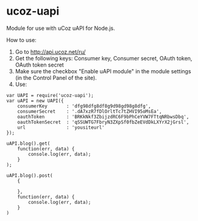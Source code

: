 # ucoz-uapi
Module for use with uCoz uAPI for Node.js.

How to use:
1. Go to http://api.ucoz.net/ru/
2. Get the following keys: Consumer key, Consumer secret, OAuth token, OAuth token secret
4. Make sure the checkbox "Enable uAPI module" in the module settings (in the Control Panel of the site).
3. Use:

```
var UAPI = require('ucoz-uapi');
var uAPI = new UAPI({
    consumerKey       : 'dfg98dfg8df8g9d98gd98g8dfg',
    consumerSecret    : '.dA7xzR7fDlOrltTc7tZHVI95oMsEa',
    oauthToken        : 'BRKkNkf3ZbijzdRC6F9bPhCeYVW7FTtqNRbwsDbq',
    oauthTokenSecret  : 'qSSUWTG7FbryN3ZXpSf0fbZeEVdDkLXYrX2jGrsl',
    url               : 'yousiteurl'
});

uAPI.blog().get(
    function(err, data) {
        console.log(err, data);
    }
);

uAPI.blog().post(
    {
        
    },
    function(err, data) {
        console.log(err, data);
    }
)
```
